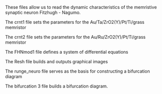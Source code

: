 These files allow us to read the dynamic characteristics of the memristive synaptic neuron Fitzhugh - Nagumo.

The crnt1 file sets the parameters for the Au/Ta/ZrO2(Y)/Pt/Ti/grass memristor

The crnt2 file sets the parameters for the Au/Ru/ZrO2(Y)/Pt/Ti/grass memristor

The FHNmod1 file defines a system of differential equations

The Resh file builds and outputs graphical images

The runge_neuro file serves as the basis for constructing a bifurcation diagram

The bifurcation 3 file builds a bifurcation diagram.
